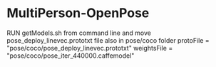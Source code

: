 # MultiPerson-OpenPose


RUN getModels.sh from command line and move pose_deploy_linevec.prototxt file also  in pose/coco folder
          protoFile = "pose/coco/pose_deploy_linevec.prototxt"
          weightsFile = "pose/coco/pose_iter_440000.caffemodel"
